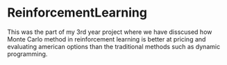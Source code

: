 # ReinforcementLearning
  This was the part of my 3rd year project where we have disscused how Monte Carlo method in reinforcement learning is better at 
  pricing and evaluating american options than the traditional methods such as dynamic programming.
